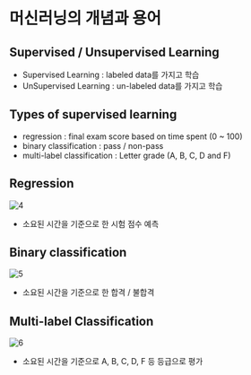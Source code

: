 # 머신러닝의 개념과 용어

## Supervised / Unsupervised Learning
- Supervised Learning : labeled data를 가지고 학습
- UnSupervised Learning : un-labeled data를 가지고 학습

## Types of supervised learning
- regression : final exam score based on time spent (0 ~ 100)
- binary classification : pass / non-pass
- multi-label classification : Letter grade (A, B, C, D and F)

## Regression
![4](https://user-images.githubusercontent.com/63536606/90260389-63d35680-de86-11ea-8a13-10a4d6c428fd.PNG)
- 소요된 시간을 기준으로 한 시험 점수 예측

## Binary classification
![5](https://user-images.githubusercontent.com/63536606/90260448-76e62680-de86-11ea-9229-745fc5be6ade.PNG)
- 소요된 시간을 기준으로 한 합격 / 불합격

## Multi-label Classification
![6](https://user-images.githubusercontent.com/63536606/90260506-8bc2ba00-de86-11ea-845c-382572005d03.PNG)
- 소요된 시간을 기준으로 A, B, C, D, F 등 등급으로 평가